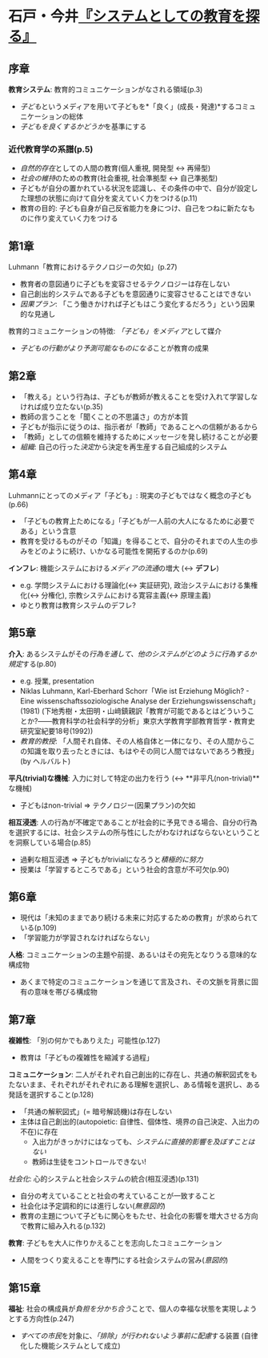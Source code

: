 # 石戸・今井[『システムとしての教育を探る』](urn:isbn:4326250704)

## 序章

**教育システム**: 教育的コミュニケーションがなされる領域(p.3)

- *子ども*というメディアを用いて子どもを*「良く」(成長・発達)*するコミュニケーションの総体
- *子どもを良くするかどうか*を基準にする

### 近代教育学の系譜(p.5)

- *自然的存在*としての人間の教育(個人重視, 開発型 ↔ 再帰型)
- *社会の維持*のための教育(社会重視, 社会準拠型 ↔ 自己準拠型)
- 子どもが自分の置かれている状況を認識し、その条件の中で、自分が設定した理想の状態に向けて自分を変えていく力をつける(p.11)
- 教育の目的: 子ども自身が自己反省能力を身につけ、自己をつねに新たなものに作り変えていく力をつける

## 第1章

Luhmann「教育におけるテクノロジーの欠如」(p.27)

- 教育者の意図通りに子どもを変容させるテクノロジーは存在しない
- 自己創出的システムである子どもを意図通りに変容させることはできない
- *因果プラン*: 「こう働きかければ子どもはこう変化するだろう」という因果的な見通し

教育的コミュニケーションの特徴: *「子ども」をメディア*として媒介

- *子どもの行動がより予測可能なものになる*ことが教育の成果

## 第2章

- 「教える」という行為は、子どもが教師が教えることを受け入れて学習しなければ成り立たない(p.35)
- 教師の言うことを「聞くことの不思議さ」の方が本質
- 子どもが指示に従うのは、指示者が「教師」であることへの信頼があるから
- 「教師」としての信頼を維持するためにメッセージを発し続けることが必要
- *組織*: 自己の行った*決定*から決定を再生産する自己組成的システム

## 第4章

Luhmannにとってのメディア「子ども」: 現実の子どもではなく概念の子ども(p.66)

- 「子どもの教育上ためになる」「子どもが一人前の大人になるために必要である」という含意
- 教育を受けるものがその「知識」を得ることで、自分のそれまでの人生の歩みをどのように続け、いかなる可能性を開拓するのか(p.69)

**インフレ**: 機能システムにおける*メディアの流通*の増大 (↔ **デフレ**)

- e.g. 学問システムにおける理論化(↔ 実証研究), 政治システムにおける集権化(↔ 分権化), 宗教システムにおける寛容主義(↔ 原理主義)
- ゆとり教育は教育システムのデフレ?

## 第5章

**介入**: あるシステムがその*行為を通して、他のシステムがどのように行為するか規定*する(p.80)

- e.g. 授業, presentation
- Niklas Luhmann, Karl-Eberhard Schorr「Wie ist Erziehung Möglich? - Eine wissenschaftssoziologische Analyse der Erziehungswissenschaft」(1981) (下地秀樹・太田明・山﨑鎮親訳「教育が可能であるとはどういうことか?――教育科学の社会科学的分析」東京大学教育学部教育哲学・教育史研究室紀要18号(1992))
- *教育的教授*: 「人間それ自体、その人格自体と一体になり、その人間からこの知識を取り去ったときには、もはやその同じ人間ではないであろう教授」(by ヘルバルト)

**平凡(trivial)な機械**: 入力に対して特定の出力を行う (↔ **非平凡(non-trivial)**な機械)

- 子どもはnon-trivial ⇒ テクノロジー(因果プラン)の欠如

**相互浸透**: 人の行為が不確定であることが社会的に予見できる場合、自分の行為を選択するには、社会システムの所与性にしたがわなければならないということを洞察している場合(p.85)

- 過剰な相互浸透 ⇒ 子どもがtrivialになろうと*積極的に努力*
- 授業は「学習するところである」という社会的含意が不可欠(p.90)

## 第6章

- 現代は「未知のままであり続ける未来に対応するための教育」が求められている(p.109)
- 「学習能力が学習されなければならない」

**人格**: コミュニケーションの主題や前提、あるいはその宛先となりうる意味的な構成物

- あくまで特定のコミュニケーションを通じて言及され、その文脈を背景に固有の意味を帯びる構成物

## 第7章

**複雑性**: 「別の何かでもありえた」可能性(p.127)

- 教育は「子どもの複雑性を縮減する過程」

**コミュニケーション**: 二人がそれぞれ自己創出的に存在し、共通の解釈図式をもたないまま、それぞれがそれぞれにある理解を選択し、ある情報を選択し、ある発話を選択すること(p.128)

- 「共通の解釈図式」(= 暗号解読機)は存在しない
- 主体は自己創出的(autopoietic: 自律性、個体性、境界の自己決定、入出力の不在)に存在
	- 入出力がきっかけにはなっても、*システムに直接的影響を及ぼすことはない*
	- 教師は生徒をコントロールできない!

*社会化*: 心的システムと社会システムの統合(相互浸透)(p.131)

- 自分の考えていることと社会の考えていることが一致すること
- 社会化は予定調和的には進行しない(*無意図的*)
- 教育の主題について子どもに関心をもたせ、社会化の影響を増大させる方向で教育に組み入れる(p.132)

**教育**: 子どもを大人に作りかえることを志向したコミュニケーション

- 人間をつくり変えることを専門にする社会システムの営み(*意図的*)

## 第15章

**福祉**: 社会の構成員が*負担を分かち合う*ことで、個人の幸福な状態を実現しようとする方向性(p.247)

- *すべての市民*を対象に、*「排除」が行われないよう事前に配慮*する装置 (自律化した機能システムとして成立)
